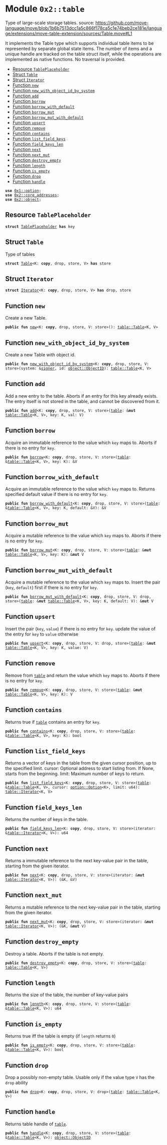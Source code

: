 
<a name="0x2_table"></a>

# Module `0x2::table`

Type of large-scale storage tables.
source: https://github.com/move-language/move/blob/1b6b7513dcc1a5c866f178ca5c1e74beb2ce181e/language/extensions/move-table-extension/sources/Table.move#L1

It implements the Table type which supports individual table items to be represented by
separate global state items. The number of items and a unique handle are tracked on the table
struct itself, while the operations are implemented as native functions. No traversal is provided.


-  [Resource `TablePlaceholder`](#0x2_table_TablePlaceholder)
-  [Struct `Table`](#0x2_table_Table)
-  [Struct `Iterator`](#0x2_table_Iterator)
-  [Function `new`](#0x2_table_new)
-  [Function `new_with_object_id_by_system`](#0x2_table_new_with_object_id_by_system)
-  [Function `add`](#0x2_table_add)
-  [Function `borrow`](#0x2_table_borrow)
-  [Function `borrow_with_default`](#0x2_table_borrow_with_default)
-  [Function `borrow_mut`](#0x2_table_borrow_mut)
-  [Function `borrow_mut_with_default`](#0x2_table_borrow_mut_with_default)
-  [Function `upsert`](#0x2_table_upsert)
-  [Function `remove`](#0x2_table_remove)
-  [Function `contains`](#0x2_table_contains)
-  [Function `list_field_keys`](#0x2_table_list_field_keys)
-  [Function `field_keys_len`](#0x2_table_field_keys_len)
-  [Function `next`](#0x2_table_next)
-  [Function `next_mut`](#0x2_table_next_mut)
-  [Function `destroy_empty`](#0x2_table_destroy_empty)
-  [Function `length`](#0x2_table_length)
-  [Function `is_empty`](#0x2_table_is_empty)
-  [Function `drop`](#0x2_table_drop)
-  [Function `handle`](#0x2_table_handle)


<pre><code><b>use</b> <a href="">0x1::option</a>;
<b>use</b> <a href="core_addresses.md#0x2_core_addresses">0x2::core_addresses</a>;
<b>use</b> <a href="object.md#0x2_object">0x2::object</a>;
</code></pre>



<a name="0x2_table_TablePlaceholder"></a>

## Resource `TablePlaceholder`



<pre><code><b>struct</b> <a href="table.md#0x2_table_TablePlaceholder">TablePlaceholder</a> <b>has</b> key
</code></pre>



<a name="0x2_table_Table"></a>

## Struct `Table`

Type of tables


<pre><code><b>struct</b> <a href="table.md#0x2_table_Table">Table</a>&lt;K: <b>copy</b>, drop, store, V&gt; <b>has</b> store
</code></pre>



<a name="0x2_table_Iterator"></a>

## Struct `Iterator`



<pre><code><b>struct</b> <a href="table.md#0x2_table_Iterator">Iterator</a>&lt;K: <b>copy</b>, drop, store, V&gt; <b>has</b> drop, store
</code></pre>



<a name="0x2_table_new"></a>

## Function `new`

Create a new Table.


<pre><code><b>public</b> <b>fun</b> <a href="table.md#0x2_table_new">new</a>&lt;K: <b>copy</b>, drop, store, V: store&gt;(): <a href="table.md#0x2_table_Table">table::Table</a>&lt;K, V&gt;
</code></pre>



<a name="0x2_table_new_with_object_id_by_system"></a>

## Function `new_with_object_id_by_system`

Create a new Table with object id.


<pre><code><b>public</b> <b>fun</b> <a href="table.md#0x2_table_new_with_object_id_by_system">new_with_object_id_by_system</a>&lt;K: <b>copy</b>, drop, store, V: store&gt;(system: &<a href="">signer</a>, id: <a href="object.md#0x2_object_ObjectID">object::ObjectID</a>): <a href="table.md#0x2_table_Table">table::Table</a>&lt;K, V&gt;
</code></pre>



<a name="0x2_table_add"></a>

## Function `add`

Add a new entry to the table. Aborts if an entry for this
key already exists. The entry itself is not stored in the
table, and cannot be discovered from it.


<pre><code><b>public</b> <b>fun</b> <a href="table.md#0x2_table_add">add</a>&lt;K: <b>copy</b>, drop, store, V: store&gt;(<a href="table.md#0x2_table">table</a>: &<b>mut</b> <a href="table.md#0x2_table_Table">table::Table</a>&lt;K, V&gt;, key: K, val: V)
</code></pre>



<a name="0x2_table_borrow"></a>

## Function `borrow`

Acquire an immutable reference to the value which <code>key</code> maps to.
Aborts if there is no entry for <code>key</code>.


<pre><code><b>public</b> <b>fun</b> <a href="table.md#0x2_table_borrow">borrow</a>&lt;K: <b>copy</b>, drop, store, V: store&gt;(<a href="table.md#0x2_table">table</a>: &<a href="table.md#0x2_table_Table">table::Table</a>&lt;K, V&gt;, key: K): &V
</code></pre>



<a name="0x2_table_borrow_with_default"></a>

## Function `borrow_with_default`

Acquire an immutable reference to the value which <code>key</code> maps to.
Returns specified default value if there is no entry for <code>key</code>.


<pre><code><b>public</b> <b>fun</b> <a href="table.md#0x2_table_borrow_with_default">borrow_with_default</a>&lt;K: <b>copy</b>, drop, store, V: store&gt;(<a href="table.md#0x2_table">table</a>: &<a href="table.md#0x2_table_Table">table::Table</a>&lt;K, V&gt;, key: K, default: &V): &V
</code></pre>



<a name="0x2_table_borrow_mut"></a>

## Function `borrow_mut`

Acquire a mutable reference to the value which <code>key</code> maps to.
Aborts if there is no entry for <code>key</code>.


<pre><code><b>public</b> <b>fun</b> <a href="table.md#0x2_table_borrow_mut">borrow_mut</a>&lt;K: <b>copy</b>, drop, store, V: store&gt;(<a href="table.md#0x2_table">table</a>: &<b>mut</b> <a href="table.md#0x2_table_Table">table::Table</a>&lt;K, V&gt;, key: K): &<b>mut</b> V
</code></pre>



<a name="0x2_table_borrow_mut_with_default"></a>

## Function `borrow_mut_with_default`

Acquire a mutable reference to the value which <code>key</code> maps to.
Insert the pair (<code>key</code>, <code>default</code>) first if there is no entry for <code>key</code>.


<pre><code><b>public</b> <b>fun</b> <a href="table.md#0x2_table_borrow_mut_with_default">borrow_mut_with_default</a>&lt;K: <b>copy</b>, drop, store, V: drop, store&gt;(<a href="table.md#0x2_table">table</a>: &<b>mut</b> <a href="table.md#0x2_table_Table">table::Table</a>&lt;K, V&gt;, key: K, default: V): &<b>mut</b> V
</code></pre>



<a name="0x2_table_upsert"></a>

## Function `upsert`

Insert the pair (<code>key</code>, <code>value</code>) if there is no entry for <code>key</code>.
update the value of the entry for <code>key</code> to <code>value</code> otherwise


<pre><code><b>public</b> <b>fun</b> <a href="table.md#0x2_table_upsert">upsert</a>&lt;K: <b>copy</b>, drop, store, V: drop, store&gt;(<a href="table.md#0x2_table">table</a>: &<b>mut</b> <a href="table.md#0x2_table_Table">table::Table</a>&lt;K, V&gt;, key: K, value: V)
</code></pre>



<a name="0x2_table_remove"></a>

## Function `remove`

Remove from <code><a href="table.md#0x2_table">table</a></code> and return the value which <code>key</code> maps to.
Aborts if there is no entry for <code>key</code>.


<pre><code><b>public</b> <b>fun</b> <a href="table.md#0x2_table_remove">remove</a>&lt;K: <b>copy</b>, drop, store, V: store&gt;(<a href="table.md#0x2_table">table</a>: &<b>mut</b> <a href="table.md#0x2_table_Table">table::Table</a>&lt;K, V&gt;, key: K): V
</code></pre>



<a name="0x2_table_contains"></a>

## Function `contains`

Returns true if <code><a href="table.md#0x2_table">table</a></code> contains an entry for <code>key</code>.


<pre><code><b>public</b> <b>fun</b> <a href="table.md#0x2_table_contains">contains</a>&lt;K: <b>copy</b>, drop, store, V: store&gt;(<a href="table.md#0x2_table">table</a>: &<a href="table.md#0x2_table_Table">table::Table</a>&lt;K, V&gt;, key: K): bool
</code></pre>



<a name="0x2_table_list_field_keys"></a>

## Function `list_field_keys`

Returns a vector of keys in the table from the given cursor position, up to the specified limit.
cursor: Optional address to start listing from. If None, starts from the beginning.
limit: Maximum number of keys to return.


<pre><code><b>public</b> <b>fun</b> <a href="table.md#0x2_table_list_field_keys">list_field_keys</a>&lt;K: <b>copy</b>, drop, store, V: store&gt;(<a href="table.md#0x2_table">table</a>: &<a href="table.md#0x2_table_Table">table::Table</a>&lt;K, V&gt;, cursor: <a href="_Option">option::Option</a>&lt;K&gt;, limit: u64): <a href="table.md#0x2_table_Iterator">table::Iterator</a>&lt;K, V&gt;
</code></pre>



<a name="0x2_table_field_keys_len"></a>

## Function `field_keys_len`

Returns the number of keys in the table.


<pre><code><b>public</b> <b>fun</b> <a href="table.md#0x2_table_field_keys_len">field_keys_len</a>&lt;K: <b>copy</b>, drop, store, V: store&gt;(iterator: &<a href="table.md#0x2_table_Iterator">table::Iterator</a>&lt;K, V&gt;): u64
</code></pre>



<a name="0x2_table_next"></a>

## Function `next`

Returns a immutable reference to the next key-value pair in the table, starting from the given iterator.


<pre><code><b>public</b> <b>fun</b> <a href="table.md#0x2_table_next">next</a>&lt;K: <b>copy</b>, drop, store, V: store&gt;(iterator: &<b>mut</b> <a href="table.md#0x2_table_Iterator">table::Iterator</a>&lt;K, V&gt;): (&K, &V)
</code></pre>



<a name="0x2_table_next_mut"></a>

## Function `next_mut`

Returns a mutable reference to the next key-value pair in the table, starting from the given iterator.


<pre><code><b>public</b> <b>fun</b> <a href="table.md#0x2_table_next_mut">next_mut</a>&lt;K: <b>copy</b>, drop, store, V: store&gt;(iterator: &<b>mut</b> <a href="table.md#0x2_table_Iterator">table::Iterator</a>&lt;K, V&gt;): (&K, &<b>mut</b> V)
</code></pre>



<a name="0x2_table_destroy_empty"></a>

## Function `destroy_empty`

Destroy a table. Aborts if the table is not empty.


<pre><code><b>public</b> <b>fun</b> <a href="table.md#0x2_table_destroy_empty">destroy_empty</a>&lt;K: <b>copy</b>, drop, store, V: store&gt;(<a href="table.md#0x2_table">table</a>: <a href="table.md#0x2_table_Table">table::Table</a>&lt;K, V&gt;)
</code></pre>



<a name="0x2_table_length"></a>

## Function `length`

Returns the size of the table, the number of key-value pairs


<pre><code><b>public</b> <b>fun</b> <a href="table.md#0x2_table_length">length</a>&lt;K: <b>copy</b>, drop, store, V: store&gt;(<a href="table.md#0x2_table">table</a>: &<a href="table.md#0x2_table_Table">table::Table</a>&lt;K, V&gt;): u64
</code></pre>



<a name="0x2_table_is_empty"></a>

## Function `is_empty`

Returns true iff the table is empty (if <code>length</code> returns <code>0</code>)


<pre><code><b>public</b> <b>fun</b> <a href="table.md#0x2_table_is_empty">is_empty</a>&lt;K: <b>copy</b>, drop, store, V: store&gt;(<a href="table.md#0x2_table">table</a>: &<a href="table.md#0x2_table_Table">table::Table</a>&lt;K, V&gt;): bool
</code></pre>



<a name="0x2_table_drop"></a>

## Function `drop`

Drop a possibly non-empty table.
Usable only if the value type <code>V</code> has the <code>drop</code> ability


<pre><code><b>public</b> <b>fun</b> <a href="table.md#0x2_table_drop">drop</a>&lt;K: <b>copy</b>, drop, store, V: drop&gt;(<a href="table.md#0x2_table">table</a>: <a href="table.md#0x2_table_Table">table::Table</a>&lt;K, V&gt;)
</code></pre>



<a name="0x2_table_handle"></a>

## Function `handle`

Returns table handle of <code><a href="table.md#0x2_table">table</a></code>.


<pre><code><b>public</b> <b>fun</b> <a href="table.md#0x2_table_handle">handle</a>&lt;K: <b>copy</b>, drop, store, V: store&gt;(<a href="table.md#0x2_table">table</a>: &<a href="table.md#0x2_table_Table">table::Table</a>&lt;K, V&gt;): <a href="object.md#0x2_object_ObjectID">object::ObjectID</a>
</code></pre>
